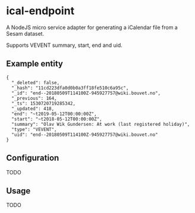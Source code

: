 # ical-endpoint
A NodeJS micro service adapter for generating a iCalendar file from a Sesam dataset.

Supports VEVENT summary, start, end and uid.

## Example entity

```
{
  "_deleted": false,
  "_hash": "11cd223dfa0d0b0a3ff18fe510c6a95c",
  "_id": "end--20180509T114100Z-945927757@wiki.bouvet.no",
  "_previous": 164,
  "_ts": 1530720719285342,
  "_updated": 418,
  "end": "~t2019-05-12T00:00:00Z",
  "start": "~t2018-05-12T00:00:00Z",
  "summary": "Olav Wik Gundersen: At work (last registered holiday)",
  "type": "VEVENT",
  "uid": "end--20180509T114100Z-945927757@wiki.bouvet.no"
}
```

## Configuration

TODO

## Usage

TODO
